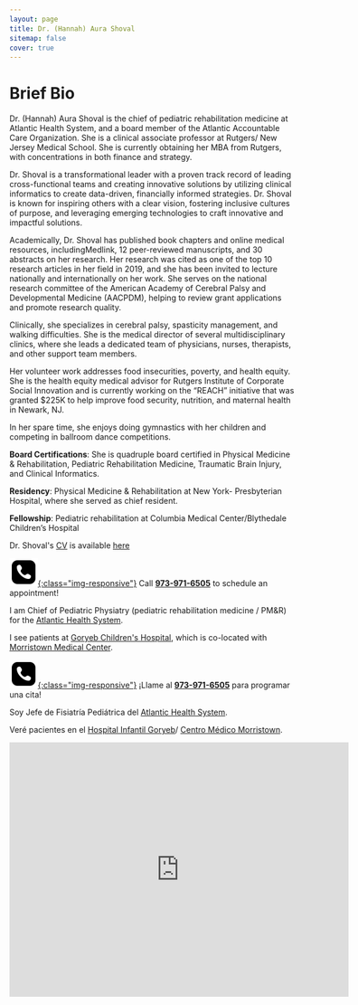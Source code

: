 ```yaml
---
layout: page
title: Dr. (Hannah) Aura Shoval
sitemap: false
cover: true
---
```


# Brief Bio

Dr. (Hannah) Aura Shoval is the chief of pediatric rehabilitation
medicine at Atlantic Health System, and a board member of the Atlantic
Accountable Care Organization. She is a clinical associate professor
at Rutgers/ New Jersey Medical School. She is currently obtaining her
MBA from Rutgers, with concentrations in both finance and strategy.

Dr. Shoval is a transformational leader with a proven track record of
leading cross-functional teams and creating innovative solutions by
utilizing clinical informatics to create data-driven, financially
informed strategies. Dr. Shoval is known for inspiring others with a
clear vision, fostering inclusive cultures of purpose, and leveraging
emerging technologies to craft innovative and impactful solutions.

Academically, Dr. Shoval has published book chapters and online
medical resources, includingMedlink, 12 peer-reviewed manuscripts, and
30 abstracts on her research. Her research was cited as one of the top
10 research articles in her field in 2019, and she has been invited to
lecture nationally and internationally on her work. She serves on the
national research committee of the American Academy of Cerebral Palsy
and Developmental Medicine (AACPDM), helping to review grant
applications and promote research quality.

Clinically, she specializes in cerebral palsy, spasticity management,
and walking difficulties. She is the medical director of several
multidisciplinary clinics, where she leads a dedicated team of
physicians, nurses, therapists, and other support team members.

Her volunteer work addresses food insecurities, poverty, and health
equity. She is the health equity medical advisor for Rutgers Institute
of Corporate Social Innovation and is currently working on the “REACH”
initiative that was granted $225K to help improve food security,
nutrition, and maternal health in Newark, NJ.

In her spare time, she enjoys doing gymnastics with her children and
competing in ballroom dance competitions.

**Board Certifications**: She is quadruple board certified in Physical
Medicine & Rehabilitation, Pediatric Rehabilitation Medicine, 
Traumatic Brain Injury, and Clinical Informatics.

**Residency**: Physical Medicine & Rehabilitation at New York-
Presbyterian Hospital, where she served as chief resident.

**Fellowship**: Pediatric rehabilitation at Columbia Medical
Center/Blythedale Children’s Hospital

Dr. Shoval's [CV](/assets/cv.pdf) is available [here](/assets/cv.pdf)

<div class="container" markdown="1">
<div class="row" markdown="1">

  <div class="col" markdown="1">

[![phone](/assets/img/phone-icon.png){:class="img-responsive"}](tel:9739716505) Call **[973-971-6505](tel:9739716505)** to schedule an appointment!

I am Chief of Pediatric Physiatry (pediatric rehabilitation medicine /
PM&R) for the [Atlantic Health
System](https://www.atlantichealth.org/).

I see patients at [Goryeb Children's Hospital](https://www.atlantichealth.org/locations/hospitals/goryeb-childrens-hospital.html), which is co-located with 
[Morristown Medical Center](https://www.google.com/maps/dir//morristown+medical+center/data=!4m6!4m5!1m1!4e2!1m2!1m1!1s0x89c3a69b3e3b5bdf:0x5edce84ac07d4a42?sa=X&ved=2ahUKEwiPyuG0g7X1AhVSjokEHcVeDZcQ9Rd6BAgzEAU).

</div>
  <div class="col" markdown="1">
  
[![phone](/assets/img/phone-icon.png){:class="img-responsive"}](tel:9739716505) ¡Llame al **[973-971-6505](tel:9739716505)** para programar una cita!

Soy Jefe de Fisiatría Pediátrica del [Atlantic Health System](https://www.atlantichealth.org/).

Veré pacientes en el [Hospital Infantil Goryeb](https://www.atlantichealth.org/locations/hospitals/goryeb-childrens-hospital.html)/ [Centro Médico Morristown](https://www.google.com/maps/dir//morristown+medical+center/data=!4m6!4m5!1m1!4e2!1m2!1m1!1s0x89c3a69b3e3b5bdf:0x5edce84ac07d4a42?sa=X&ved=2ahUKEwiPyuG0g7X1AhVSjokEHcVeDZcQ9Rd6BAgzEAU).


</div>
</div>
</div>

<iframe src="https://www.google.com/maps/embed?pb=!1m18!1m12!1m3!1d3020.8321397408095!2d-74.47005204920306!3d40.7877043408164!2m3!1f0!2f0!3f0!3m2!1i1024!2i768!4f13.1!3m3!1m2!1s0x89c3a69c7ae7aa01%3A0x8d8a3f1d105cd1bf!2s55%20Madison%20Ave%2C%20Morristown%2C%20NJ%2007960!5e0!3m2!1sen!2sus!4v1646257554372!5m2!1sen!2sus" width="600" height="450" style="border:0;" allowfullscreen="" loading="lazy"></iframe>


